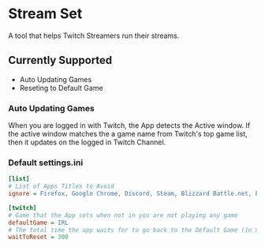 # Stream Set
A tool that helps Twitch Streamers run their streams.

## Currently Supported
* Auto Updating Games
* Reseting to Default Game

### Auto Updating Games
When you are logged in with Twitch, the App detects the Active window. If the active window matches the a game name from Twitch's top game list, then it updates on the logged in Twitch Channel. 

### Default settings.ini

```ini
[list]
# List of Apps Titles to Avoid
ignore = Firefox, Google Chrome, Discord, Steam, Blizzard Battle.net, Epic Games Launcher, Stream Set

[twitch]
# Game that the App sets when not in you are not playing any game
defaultGame = IRL
# The total time the app waits for to go back to the Default Game (in Sec)
waitToReset = 300
```